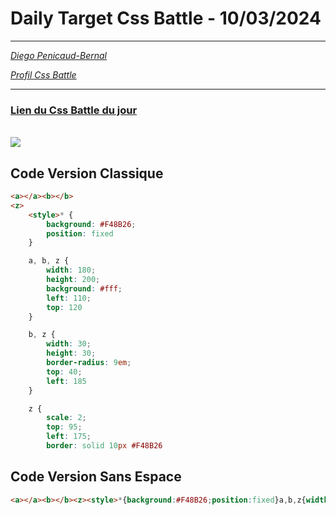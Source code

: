 # Daily Target Css Battle - 10/03/2024

<hr>

[<em>Diego Penicaud-Bernal</em>](https://github.com/Diego-PB)

[<em>Profil Css Battle</em>](https://cssbattle.dev/player/diegopb)

<hr>

### [Lien du Css Battle du jour](https://cssbattle.dev/play/zSmAPxTaOi70zEXMu9d2)

<br>
<img src="https://firebasestorage.googleapis.com/v0/b/cssbattleapp.appspot.com/o/user%2Fummd3POvEDfFyeFvVdOMG3OOrwE2%2Ftargets%2Ftarget_XgAQlne@2x.png?alt=media">

## Code Version Classique

```html
<a></a><b></b>
<z>
    <style>* {
        background: #F48B26;
        position: fixed
    }

    a, b, z {
        width: 180;
        height: 200;
        background: #fff;
        left: 110;
        top: 120
    }

    b, z {
        width: 30;
        height: 30;
        border-radius: 9em;
        top: 40;
        left: 185
    }

    z {
        scale: 2;
        top: 95;
        left: 175;
        border: solid 10px #F48B26
```

## Code Version Sans Espace

```html
<a></a><b></b><z><style>*{background:#F48B26;position:fixed}a,b,z{width:180;height:200;background:#fff;left:110;top:120}b,z{width:30;height:30;border-radius:9em;top:40;left:185}z{scale:2;top:95;left:175;border:solid 10px#F48B26
```